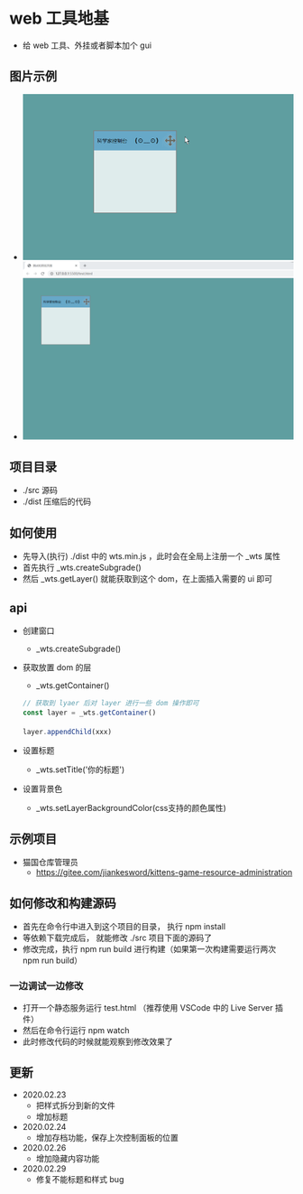 # web 工具地基
+ 给 web 工具、外挂或者脚本加个 gui

## 图片示例
+ ![gif](./exp1.gif)
+ ![png](./exp2.png)

## 项目目录
+ ./src 源码
+ ./dist 压缩后的代码

## 如何使用
+ 先导入(执行) ./dist 中的 wts.min.js ，此时会在全局上注册一个 _wts 属性
+ 首先执行 _wts.createSubgrade()
+ 然后 _wts.getLayer() 就能获取到这个 dom，在上面插入需要的 ui 即可

## api
+ 创建窗口 
    + _wts.createSubgrade()

+ 获取放置 dom 的层
    + _wts.getContainer()
    ``` javascript
    // 获取到 lyaer 后对 layer 进行一些 dom 操作即可
    const layer = _wts.getContainer()

    layer.appendChild(xxx)
    ```

+ 设置标题
    + _wts.setTitle('你的标题')

+ 设置背景色
    + _wts.setLayerBackgroundColor(css支持的颜色属性)


## 示例项目
+ 猫国仓库管理员
    + https://gitee.com/jiankesword/kittens-game-resource-administration

## 如何修改和构建源码
+ 首先在命令行中进入到这个项目的目录， 执行 npm install
+ 等依赖下载完成后， 就能修改 ./src 项目下面的源码了
+ 修改完成，执行 npm run build 进行构建（如果第一次构建需要运行两次 npm run build）

### 一边调试一边修改
+ 打开一个静态服务运行 test.html （推荐使用 VSCode 中的 Live Server 插件）
+ 然后在命令行运行 npm watch 
+ 此时修改代码的时候就能观察到修改效果了

## 更新
+ 2020.02.23
    + 把样式拆分到新的文件
    + 增加标题
+ 2020.02.24
    + 增加存档功能，保存上次控制面板的位置
+ 2020.02.26
    + 增加隐藏内容功能
+ 2020.02.29
    + 修复不能标题和样式 bug
